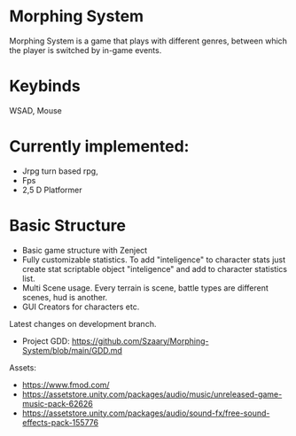 # Morphing System
Morphing System is a game that plays with different genres, between which the player is switched by in-game events.

# Keybinds
WSAD, Mouse 

# Currently implemented:
 - Jrpg turn based rpg,
 - Fps
 - 2,5 D Platformer


# Basic Structure
- Basic game structure with Zenject
- Fully customizable statistics. To add "inteligence" to character stats just create stat scriptable object "inteligence" and add to character statistics list.
- Multi Scene usage. Every terrain is scene, battle types are different scenes, hud is another. 
- GUI Creators for characters etc.


Latest changes on development branch.

- Project GDD: https://github.com/Szaary/Morphing-System/blob/main/GDD.md


Assets:
- https://www.fmod.com/
- https://assetstore.unity.com/packages/audio/music/unreleased-game-music-pack-62626
- https://assetstore.unity.com/packages/audio/sound-fx/free-sound-effects-pack-155776

